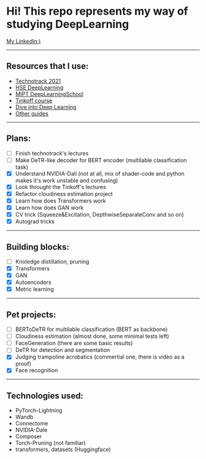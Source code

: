 # Hi! This repo represents my way of studying DeepLearning
[My LinkedIn:)](https://www.linkedin.com/in/nikita-ushakov-b62725272/)
____
## Resources that I use:
+ [Technotrack 2021](https://github.com/mailcourses/technotrack-NN2021S-lectures)
+ [HSE DeepLearning](https://github.com/hse-ds/iad-deep-learning/tree/master/2022)
+ [MIPT DeepLearningSchool](https://github.com/DLSchool/deep-learning-school)
+ [Tinkoff course](https://algocode.ru/dlfall22/)
+ [Dive into Deep Learning](http://d2l.ai/index.html)
+ [Other guides](https://github.com/ahmedbahaaeldin/From-0-to-Research-Scientist-resources-guide)
____
## Plans:
- [ ] Finish technotrack's lectures
- [ ] Make DeTR-like decoder for BERT encoder (multilable classification task)
- [x] Understand NVIDIA-Dali (not at all, mix of shader-code and python makes it's work unstable and confusing)
- [x] Look throught the Tinkoff's lectures
- [x] Refactor cloudiness estimation project
- [x] Learn how does Transformers work
- [x] Learn how does GAN work
- [x] CV trick (Squeeze&Excitation, DepthwiseSeparateConv and so on)
- [x] Autograd tricks
----
## Building blocks:
- [ ] Knoledge distillation, pruning
- [x] Transformers
- [x] GAN
- [x] Autoencoders
- [x] Metric learning
____
## Pet projects:
- [ ] BERToDeTR for multilable classification (BERT as backbone)
- [ ] Cloudiness estimation (almost done, some minimal tests left)
- [ ] FaceGeneration (there are some basic results)
- [ ] DeTR for detection and segmentation
- [x] Judging trampoline acrobatics (commertial one, there is video as a proof)
- [x] Face recognition
____
## Technologies used:
- PyTorch-Lightning
- Wandb
- Connectome
- NVIDIA-Dale
- Composer
- Torch-Pruning (not familiar)
- transformers, datasets (Huggingface)